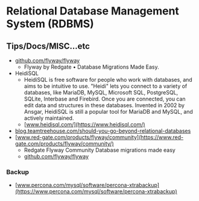 # Relational Database Management System (RDBMS)

## Tips/Docs/MISC...etc

* [github.com/flyway/flyway](https://github.com/flyway/flyway)
    * Flyway by Redgate • Database Migrations Made Easy.
* HeidiSQL
    * HeidiSQL is free software for people who work with databases, and aims to be intuitive to use. "Heidi" lets you connect to a variety of databases, like MariaDB, MySQL, Microsoft SQL, PostgreSQL, SQLite, Interbase and Firebird. Once you are connected, you can edit data and structures in these databases. Invented in 2002 by Ansgar, HeidiSQL is still a popular tool for MariaDB and MySQL, and actively maintained. 
    * [www.heidisql.com/](https://www.heidisql.com/)
* [blog.teamtreehouse.com/should-you-go-beyond-relational-databases](https://blog.teamtreehouse.com/should-you-go-beyond-relational-databases)
* [www.red-gate.com/products/flyway/community](https://www.red-gate.com/products/flyway/community/)
    * Redgate Flyway Community Database migrations made easy
    * [github.com/flyway/flyway](https://github.com/flyway/flyway)

### Backup

* [www.percona.com/mysql/software/percona-xtrabackup](https://www.percona.com/mysql/software/percona-xtrabackup)
